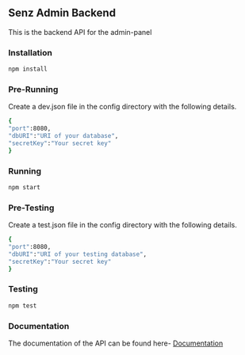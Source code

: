 ## Senz Admin Backend

This is the backend API for the admin-panel

### Installation

```bash
npm install
```
### Pre-Running
Create a dev.json file in the config directory with the following details.

```bash
{
"port":8080,
"dbURI":"URI of your database",
"secretKey":"Your secret key"
}
```

### Running

```bash
npm start
```
### Pre-Testing
Create a test.json file in the config directory with the following details.

```bash
{
"port":8080,
"dbURI":"URI of your testing database",
"secretKey":"Your secret key"
}
```

### Testing

```bash
npm test
```
### Documentation
The documentation of the API can be found here-
[Documentation](https://senzadmin.herokuapp.com/apidoc/)
